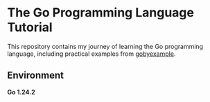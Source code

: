 # The Go Programming Language Tutorial

This repository contains my journey of learning the Go programming language, including practical examples from [gobyexample](https://gobyexample.com/).

## Environment

**Go 1.24.2**